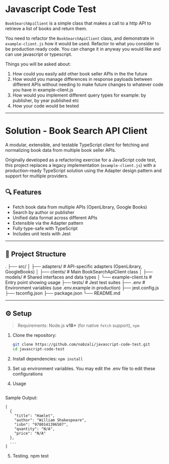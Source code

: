# Javascript Code Test

`BookSearchApiClient` is a simple class that makes a call to a http API to retrieve a list of books and return them.

You need to refactor the `BookSearchApiClient` class, and demonstrate in `example-client.js` how it would be used. Refactor to what you consider to be production ready code. You can change it in anyway you would like and can use javascript or typescript.

Things you will be asked about:

1. How could you easily add other book seller APIs in the the future
2. How would you manage differences in response payloads between different APIs without needing to make future changes to whatever code you have in example-client.js
3. How would you implement different query types for example: by publisher, by year published etc
4. How your code would be tested

---------------------------

# Solution - Book Search API Client

A modular, extensible, and testable TypeScript client for fetching and normalizing book data from multiple book seller APIs.

Originally developed as a refactoring exercise for a JavaScript code test, this project replaces a legacy implementation (`example-client.js`) with a production-ready TypeScript solution using the Adapter design pattern and support for multiple providers.

## 🔍 Features

- Fetch book data from multiple APIs (OpenLibrary, Google Books)
- Search by author or publisher
- Unified data format across different APIs
- Extensible via the Adapter pattern
- Fully type-safe with TypeScript
- Includes unit tests with Jest

---

## 📁 Project Structure

.
├── src/
│ ├── adapters/ # API-specific adapters (OpenLibrary, GoogleBooks)
│ ├── clients/ # Main BookSearchApiClient class
│ ├── models/ # Shared interfaces and data types
│ └── example-client.ts # Entry point showing usage
├── tests/ # Jest test suites
├── .env # Environment variables (use .env.example in production)
├── jest.config.js
├── tsconfig.json
├── package.json
└── README.md

---

## ⚙️ Setup

> Requirements: Node.js **v18+** (for native `fetch` support), `npm`

1. Clone the repository:
   ```bash
   git clone https://github.com/nabzali/javascript-code-test.git
   cd javascript-code-test

2. Install dependencies:
   ```npm install```

3. Set up environment variables. You may edit the .env file to edit these configurations

4. Usage
   ```ts-node src/example-client.ts

Sample Output:

```
[
  {
    "title": "Hamlet",
    "author": "William Shakespeare",
    "isbn": "9780141396507",
    "quantity": "N/A",
    "price": "N/A"
  },
  ...
]
```

5. Testing.
npm test

